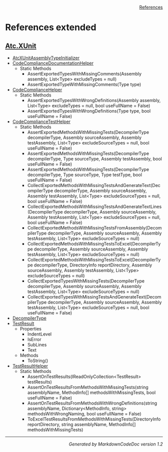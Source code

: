 <div style='text-align: right'>

[References](Index.md)

</div>


# References extended

## [Atc.XUnit](Atc.XUnit.md)

- [AtcXUnitAssemblyTypeInitializer](Atc.XUnit.md#atcxunitassemblytypeinitializer)
- [CodeComplianceDocumentationHelper](Atc.XUnit.md#codecompliancedocumentationhelper)
  -  Static Methods
     - AssertExportedTypesWithMissingComments(Assembly assembly, List&lt;Type&gt; excludeTypes = null)
     - AssertExportedTypeWithMissingComments(Type type)
- [CodeComplianceHelper](Atc.XUnit.md#codecompliancehelper)
  -  Static Methods
     - AssertExportedTypesWithWrongDefinitions(Assembly assembly, List&lt;Type&gt; excludeTypes = null, bool useFullName = False)
     - AssertExportedTypesWithWrongDefinitions(Type type, bool useFullName = False)
- [CodeComplianceTestHelper](Atc.XUnit.md#codecompliancetesthelper)
  -  Static Methods
     - AssertExportedMethodsWithMissingTests(DecompilerType decompilerType, Assembly sourceAssembly, Assembly testAssembly, List&lt;Type&gt; excludeSourceTypes = null, bool useFullName = False)
     - AssertExportedMethodsWithMissingTests(DecompilerType decompilerType, Type sourceType, Assembly testAssembly, bool useFullName = False)
     - AssertExportedMethodsWithMissingTests(DecompilerType decompilerType, Type sourceType, Type testType, bool useFullName = False)
     - CollectExportedMethodsWithMissingTestsAndGenerateText(DecompilerType decompilerType, Assembly sourceAssembly, Assembly testAssembly, List&lt;Type&gt; excludeSourceTypes = null, bool useFullName = False)
     - CollectExportedMethodsWithMissingTestsAndGenerateTextLines(DecompilerType decompilerType, Assembly sourceAssembly, Assembly testAssembly, List&lt;Type&gt; excludeSourceTypes = null, bool useFullName = False)
     - CollectExportedMethodsWithMissingTestsFromAssembly(DecompilerType decompilerType, Assembly sourceAssembly, Assembly testAssembly, List&lt;Type&gt; excludeSourceTypes = null)
     - CollectExportedMethodsWithMissingTestsToExcel(DecompilerType decompilerType, Assembly sourceAssembly, Assembly testAssembly, List&lt;Type&gt; excludeSourceTypes = null)
     - CollectExportedMethodsWithMissingTestsToExcel(DecompilerType decompilerType, DirectoryInfo reportDirectory, Assembly sourceAssembly, Assembly testAssembly, List&lt;Type&gt; excludeSourceTypes = null)
     - CollectExportedTypesWithMissingTests(DecompilerType decompilerType, Assembly sourceAssembly, Assembly testAssembly, List&lt;Type&gt; excludeSourceTypes = null)
     - CollectExportedTypesWithMissingTestsAndGenerateText(DecompilerType decompilerType, Assembly sourceAssembly, Assembly testAssembly, List&lt;Type&gt; excludeSourceTypes = null, bool useFullName = False)
- [DecompilerType](Atc.XUnit.md#decompilertype)
- [TestResult](Atc.XUnit.md#testresult)
  -  Properties
     - IndentLevel
     - IsError
     - SubLines
     - Text
  -  Methods
     - ToString()
- [TestResultHelper](Atc.XUnit.md#testresulthelper)
  -  Static Methods
     - AssertOnTestResults(IReadOnlyCollection&lt;TestResult&gt; testResults)
     - AssertOnTestResultsFromMethodsWithMissingTests(string assemblyName, MethodInfo[] methodsWithMissingTests, bool useFullName = False)
     - AssertOnTestResultsFromMethodsWithWrongDefinitions(string assemblyName, Dictionary&lt;MethodInfo, string&gt; methodsWithWrongNaming, bool useFullName = False)
     - ToExcelTestResultsFromMethodsWithMissingTests(DirectoryInfo reportDirectory, string assemblyName, MethodInfo[] methodsWithMissingTests)

<hr /><div style='text-align: right'><i>Generated by MarkdownCodeDoc version 1.2</i></div>

